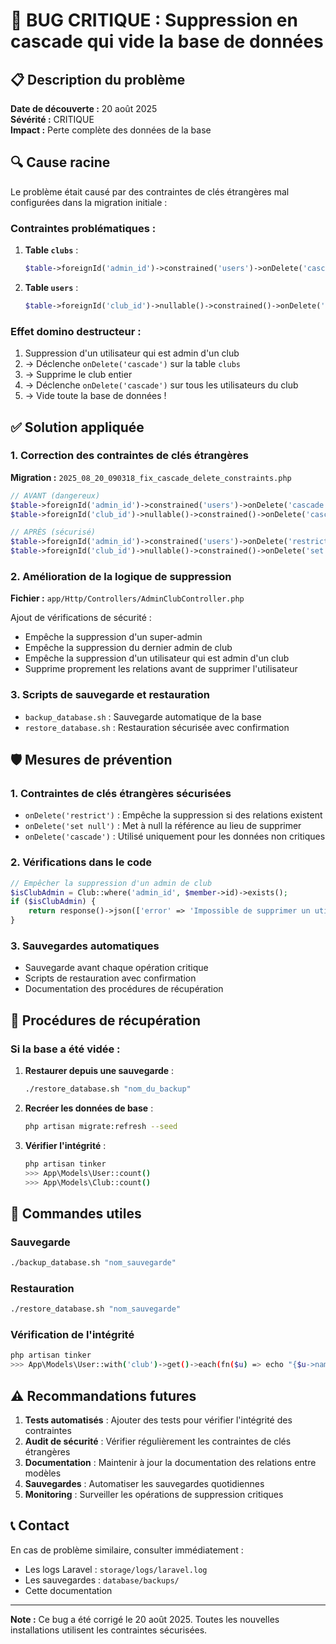 # 🚨 BUG CRITIQUE : Suppression en cascade qui vide la base de données

## 📋 Description du problème

**Date de découverte :** 20 août 2025  
**Sévérité :** CRITIQUE  
**Impact :** Perte complète des données de la base

## 🔍 Cause racine

Le problème était causé par des contraintes de clés étrangères mal configurées dans la migration initiale :

### Contraintes problématiques :

1. **Table `clubs`** :
   ```php
   $table->foreignId('admin_id')->constrained('users')->onDelete('cascade');
   ```

2. **Table `users`** :
   ```php
   $table->foreignId('club_id')->nullable()->constrained()->onDelete('cascade');
   ```

### Effet domino destructeur :

1. Suppression d'un utilisateur qui est admin d'un club
2. → Déclenche `onDelete('cascade')` sur la table `clubs`
3. → Supprime le club entier
4. → Déclenche `onDelete('cascade')` sur tous les utilisateurs du club
5. → Vide toute la base de données !

## ✅ Solution appliquée

### 1. Correction des contraintes de clés étrangères

**Migration :** `2025_08_20_090318_fix_cascade_delete_constraints.php`

```php
// AVANT (dangereux)
$table->foreignId('admin_id')->constrained('users')->onDelete('cascade');
$table->foreignId('club_id')->nullable()->constrained()->onDelete('cascade');

// APRÈS (sécurisé)
$table->foreignId('admin_id')->constrained('users')->onDelete('restrict');
$table->foreignId('club_id')->nullable()->constrained()->onDelete('set null');
```

### 2. Amélioration de la logique de suppression

**Fichier :** `app/Http/Controllers/AdminClubController.php`

Ajout de vérifications de sécurité :
- Empêche la suppression d'un super-admin
- Empêche la suppression du dernier admin de club
- Empêche la suppression d'un utilisateur qui est admin d'un club
- Supprime proprement les relations avant de supprimer l'utilisateur

### 3. Scripts de sauvegarde et restauration

- `backup_database.sh` : Sauvegarde automatique de la base
- `restore_database.sh` : Restauration sécurisée avec confirmation

## 🛡️ Mesures de prévention

### 1. Contraintes de clés étrangères sécurisées

- `onDelete('restrict')` : Empêche la suppression si des relations existent
- `onDelete('set null')` : Met à null la référence au lieu de supprimer
- `onDelete('cascade')` : Utilisé uniquement pour les données non critiques

### 2. Vérifications dans le code

```php
// Empêcher la suppression d'un admin de club
$isClubAdmin = Club::where('admin_id', $member->id)->exists();
if ($isClubAdmin) {
    return response()->json(['error' => 'Impossible de supprimer un utilisateur qui est administrateur d\'un club.']);
}
```

### 3. Sauvegardes automatiques

- Sauvegarde avant chaque opération critique
- Scripts de restauration avec confirmation
- Documentation des procédures de récupération

## 📝 Procédures de récupération

### Si la base a été vidée :

1. **Restaurer depuis une sauvegarde** :
   ```bash
   ./restore_database.sh "nom_du_backup"
   ```

2. **Recréer les données de base** :
   ```bash
   php artisan migrate:refresh --seed
   ```

3. **Vérifier l'intégrité** :
   ```bash
   php artisan tinker
   >>> App\Models\User::count()
   >>> App\Models\Club::count()
   ```

## 🔧 Commandes utiles

### Sauvegarde
```bash
./backup_database.sh "nom_sauvegarde"
```

### Restauration
```bash
./restore_database.sh "nom_sauvegarde"
```

### Vérification de l'intégrité
```bash
php artisan tinker
>>> App\Models\User::with('club')->get()->each(fn($u) => echo "{$u->name} - Club: {$u->club?->name}\n");
```

## ⚠️ Recommandations futures

1. **Tests automatisés** : Ajouter des tests pour vérifier l'intégrité des contraintes
2. **Audit de sécurité** : Vérifier régulièrement les contraintes de clés étrangères
3. **Documentation** : Maintenir à jour la documentation des relations entre modèles
4. **Sauvegardes** : Automatiser les sauvegardes quotidiennes
5. **Monitoring** : Surveiller les opérations de suppression critiques

## 📞 Contact

En cas de problème similaire, consulter immédiatement :
- Les logs Laravel : `storage/logs/laravel.log`
- Les sauvegardes : `database/backups/`
- Cette documentation

---

**Note :** Ce bug a été corrigé le 20 août 2025. Toutes les nouvelles installations utilisent les contraintes sécurisées.
